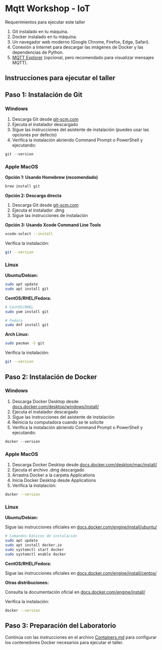 # Mqtt Workshop - IoT

Requerimientos para ejecutar este taller

1. Git instalado en tu máquina.
2. Docker instalado en tu máquina.
3. Un navegador web moderno (Google Chrome, Firefox, Edge, Safari).
5. Conexión a Internet para descargar las imágenes de Docker y las dependencias de Python.
6. [MQTT Explorer](https://mqtt-explorer.com) (opcional, pero recomendado para visualizar mensajes MQTT).

## Instrucciones para ejecutar el taller

## Paso 1: Instalación de Git

### Windows

1. Descarga Git desde [git-scm.com](https://git-scm.com/download/win)
2. Ejecuta el instalador descargado
3. Sigue las instrucciones del asistente de instalación (puedes usar las opciones por defecto)
4. Verifica la instalación abriendo Command Prompt o PowerShell y ejecutando:

```powershell
git --version
```

### Apple MacOS

**Opción 1: Usando Homebrew (recomendado)**
```zsh
brew install git
```

**Opción 2: Descarga directa**
1. Descarga Git desde [git-scm.com](https://git-scm.com/download/mac)
2. Ejecuta el instalador .dmg
3. Sigue las instrucciones de instalación

**Opción 3: Usando Xcode Command Line Tools**
```bash
xcode-select --install
```

Verifica la instalación:
```bash
git --version
```

### Linux

**Ubuntu/Debian:**
```bash
sudo apt update
sudo apt install git
```

**CentOS/RHEL/Fedora:**
```bash
# CentOS/RHEL
sudo yum install git

# Fedora
sudo dnf install git
```

**Arch Linux:**
```bash
sudo pacman -S git
```

Verifica la instalación:
```bash
git --version
```

## Paso 2: Instalación de Docker

### Windows

1. Descarga Docker Desktop desde [docs.docker.com/desktop/windows/install/](https://docs.docker.com/desktop/windows/install/)
2. Ejecuta el instalador descargado
3. Sigue las instrucciones del asistente de instalación
4. Reinicia tu computadora cuando se te solicite
5. Verifica la instalación abriendo Command Prompt o PowerShell y ejecutando:

```powershell
docker --version
```

### Apple MacOS

1. Descarga Docker Desktop desde [docs.docker.com/desktop/mac/install/](https://docs.docker.com/desktop/mac/install/)
2. Ejecuta el archivo .dmg descargado
3. Arrastra Docker a la carpeta Applications
4. Inicia Docker Desktop desde Applications
5. Verifica la instalación:

```bash
docker --version
```

### Linux

**Ubuntu/Debian:**

Sigue las instrucciones oficiales en [docs.docker.com/engine/install/ubuntu/](https://docs.docker.com/engine/install/ubuntu/)

```bash
# Comandos básicos de instalación
sudo apt update
sudo apt install docker.io
sudo systemctl start docker
sudo systemctl enable docker
```

**CentOS/RHEL/Fedora:**

Sigue las instrucciones oficiales en [docs.docker.com/engine/install/centos/](https://docs.docker.com/engine/install/centos/)

**Otras distribuciones:**

Consulta la documentación oficial en [docs.docker.com/engine/install/](https://docs.docker.com/engine/install/)

Verifica la instalación:
```bash
docker --version
```





## Paso 3: Preparación del Laboratorio

Continúa con las instrucciones en el archivo [Containers.md](Containers.md) para configurar los contenedores Docker necesarios para ejecutar el taller.
